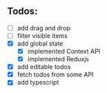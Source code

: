 ## Todos:
* [ ] add drag and drop
* [ ] filter visible items
* [x] add global state
  * [x] implemented Context API
  * [x] implemented Reduxjs
* [x] add editable todos
* [x] fetch todos from some API
* [x] add typescript
